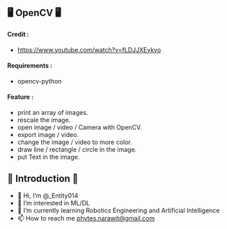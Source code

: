 ## 🖥️ OpenCV 🖥️
#### Credit :
- https://www.youtube.com/watch?v=fLDJJXEykvo
#### Requirements :
- opencv-python
#### Feature :
- print an array of images.
- rescale the image.
- open image / video / Camera with OpenCV.
- export image / video.
- change the image / video to more color.
- draw line / rectangle / circle in the image.
- put Text in the image.

## 👏 Introduction 👏
- 👋 Hi, I’m @_Entity014
- 👀 I’m interested in ML/DL
- 🌱 I’m currently learning Robotics Engineering and Artificial Intelligence
- 📫 How to reach me phytes.narawit@gmail.com
